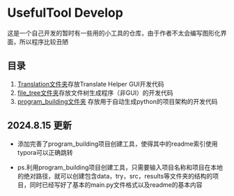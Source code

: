 # UsefulTool Develop
 这是一个自己开发的暂时有一些用的小工具的仓库，由于作者不太会编写图形化界面，所以程序比较丑陋

## 目录

1. [Translation文件夹](./Translation)存放Translate Helper GUI开发代码
2. [file_tree文件夹](./file_tree)存放文件树生成程序（非GUI）的开发代码
3. [program_building文件夹](./program_building) 存放用于自动生成python的项目架构的开发代码



## 2024.8.15 更新

- 添加完善了program_building项目创建工具，使得其中的readme索引使用typora可以正确跳转

- ps.利用program_building项目创建工具，只需要输入项目名称和项目在本地的绝对路径，就可以创建包含data，try，src，results等文件夹的结构的项目，同时已经写好了基本的main.py文件格式以及readme的基本内容
